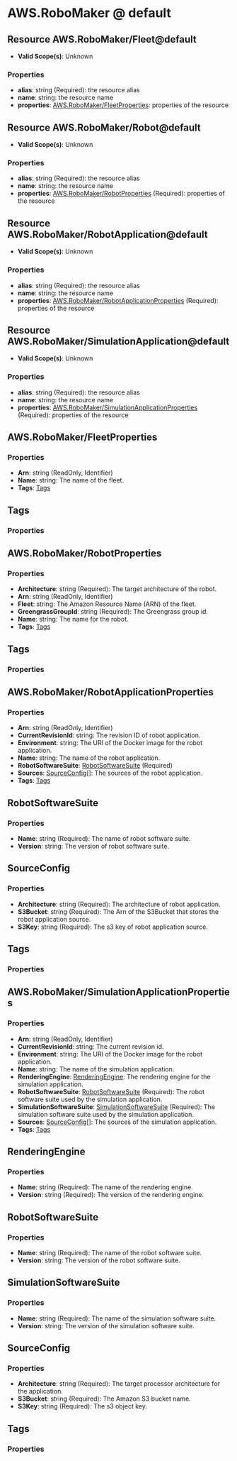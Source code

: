 # AWS.RoboMaker @ default

## Resource AWS.RoboMaker/Fleet@default
* **Valid Scope(s)**: Unknown
### Properties
* **alias**: string (Required): the resource alias
* **name**: string: the resource name
* **properties**: [AWS.RoboMaker/FleetProperties](#awsrobomakerfleetproperties): properties of the resource

## Resource AWS.RoboMaker/Robot@default
* **Valid Scope(s)**: Unknown
### Properties
* **alias**: string (Required): the resource alias
* **name**: string: the resource name
* **properties**: [AWS.RoboMaker/RobotProperties](#awsrobomakerrobotproperties) (Required): properties of the resource

## Resource AWS.RoboMaker/RobotApplication@default
* **Valid Scope(s)**: Unknown
### Properties
* **alias**: string (Required): the resource alias
* **name**: string: the resource name
* **properties**: [AWS.RoboMaker/RobotApplicationProperties](#awsrobomakerrobotapplicationproperties) (Required): properties of the resource

## Resource AWS.RoboMaker/SimulationApplication@default
* **Valid Scope(s)**: Unknown
### Properties
* **alias**: string (Required): the resource alias
* **name**: string: the resource name
* **properties**: [AWS.RoboMaker/SimulationApplicationProperties](#awsrobomakersimulationapplicationproperties) (Required): properties of the resource

## AWS.RoboMaker/FleetProperties
### Properties
* **Arn**: string (ReadOnly, Identifier)
* **Name**: string: The name of the fleet.
* **Tags**: [Tags](#tags)

## Tags
### Properties

## AWS.RoboMaker/RobotProperties
### Properties
* **Architecture**: string (Required): The target architecture of the robot.
* **Arn**: string (ReadOnly, Identifier)
* **Fleet**: string: The Amazon Resource Name (ARN) of the fleet.
* **GreengrassGroupId**: string (Required): The Greengrass group id.
* **Name**: string: The name for the robot.
* **Tags**: [Tags](#tags)

## Tags
### Properties

## AWS.RoboMaker/RobotApplicationProperties
### Properties
* **Arn**: string (ReadOnly, Identifier)
* **CurrentRevisionId**: string: The revision ID of robot application.
* **Environment**: string: The URI of the Docker image for the robot application.
* **Name**: string: The name of the robot application.
* **RobotSoftwareSuite**: [RobotSoftwareSuite](#robotsoftwaresuite) (Required)
* **Sources**: [SourceConfig](#sourceconfig)[]: The sources of the robot application.
* **Tags**: [Tags](#tags)

## RobotSoftwareSuite
### Properties
* **Name**: string (Required): The name of robot software suite.
* **Version**: string: The version of robot software suite.

## SourceConfig
### Properties
* **Architecture**: string (Required): The architecture of robot application.
* **S3Bucket**: string (Required): The Arn of the S3Bucket that stores the robot application source.
* **S3Key**: string (Required): The s3 key of robot application source.

## Tags
### Properties

## AWS.RoboMaker/SimulationApplicationProperties
### Properties
* **Arn**: string (ReadOnly, Identifier)
* **CurrentRevisionId**: string: The current revision id.
* **Environment**: string: The URI of the Docker image for the robot application.
* **Name**: string: The name of the simulation application.
* **RenderingEngine**: [RenderingEngine](#renderingengine): The rendering engine for the simulation application.
* **RobotSoftwareSuite**: [RobotSoftwareSuite](#robotsoftwaresuite) (Required): The robot software suite used by the simulation application.
* **SimulationSoftwareSuite**: [SimulationSoftwareSuite](#simulationsoftwaresuite) (Required): The simulation software suite used by the simulation application.
* **Sources**: [SourceConfig](#sourceconfig)[]: The sources of the simulation application.
* **Tags**: [Tags](#tags)

## RenderingEngine
### Properties
* **Name**: string (Required): The name of the rendering engine.
* **Version**: string (Required): The version of the rendering engine.

## RobotSoftwareSuite
### Properties
* **Name**: string (Required): The name of the robot software suite.
* **Version**: string: The version of the robot software suite.

## SimulationSoftwareSuite
### Properties
* **Name**: string (Required): The name of the simulation software suite.
* **Version**: string: The version of the simulation software suite.

## SourceConfig
### Properties
* **Architecture**: string (Required): The target processor architecture for the application.
* **S3Bucket**: string (Required): The Amazon S3 bucket name.
* **S3Key**: string (Required): The s3 object key.

## Tags
### Properties


